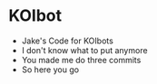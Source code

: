 # KOIbot
- Jake's Code for KOIbots
- I don't know what to put anymore
- You made me do three commits
- So here you go
